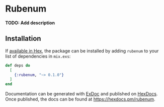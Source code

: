 # Rubenum

**TODO: Add description**

## Installation

If [available in Hex](https://hex.pm/docs/publish), the package can be installed
by adding `rubenum` to your list of dependencies in `mix.exs`:

```elixir
def deps do
  [
    {:rubenum, "~> 0.1.0"}
  ]
end
```

Documentation can be generated with [ExDoc](https://github.com/elixir-lang/ex_doc)
and published on [HexDocs](https://hexdocs.pm). Once published, the docs can
be found at <https://hexdocs.pm/rubenum>.

